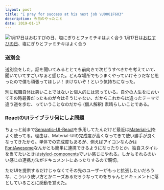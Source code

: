 ```yaml
---
layout: post
title: "I pray for success at his next job \U0001F603"
description: 今日のやったこと
date: 2019-01-17
---
```


![1月17日は[おむすびの日](http://www.nnh.to/01/17.html)、塩にぎりとファミチキはよく合う](https://cdn-images-1.medium.com/max/800/1*KIt4dVA8sEzAdQgjoa711A.png)
1月17日は[おむすびの日](http://www.nnh.to/01/17.html)、塩にぎりとファミチキはよく合う

### 送別会

送別会をした。話を聞いてみるととても前向きで次どうすべきかを考えていて、聞いていてすごいなぁと感じた。どんな場所でもうまくやっていけそうだなと思ったので僕も頑張ってほしい！まけないぞ！という気持ちになった。

別に転職自体は悪いことではないと個人的には思っている。自分の人生をにおいてその時最善だったものが今はそうじゃない、だからこれからは違ったテーマで違う道を歩む、っていうことなのだから (個人解釈) 素晴らしいことである。

### ReactのUIライブラリ何にしよ問題

ちょっと前まで[Semantic-UI-React](https://react.semantic-ui.com/)を多用してたんだけど最近は[Material-UI](https://material-ui.com/)をよく使ってる。理由は、Material-UIの完成度が高くなってきて使い勝手が良くなってきたから。単体での完成度もあるが、例えばアイコンなんかは[FontAwesome](https://fontawesome.com/)なんかとも簡単に連携できるようになったりとか、独自スタイルを当てたいときは[styled-components](https://www.styled-components.com/)でいい感じにやれる。しかもそれらのいい感じの連携方法がドキュメントにあったりするので親切。

ただUIを提供するだけじゃなくてその先のユーザーがもっと拡張したいだろうな、こういう使い方とかニーズあるだろうなってのをちゃんとドキュメントに落としていることに感動を覚えた。
